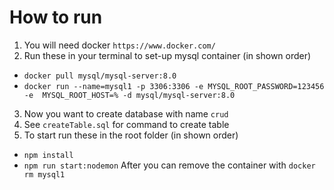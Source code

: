 # How to run

1. You will need docker `https://www.docker.com/`
2. Run these in your terminal to set-up mysql container (in shown order)
- `docker pull mysql/mysql-server:8.0`
- `docker run --name=mysql1 -p 3306:3306 -e MYSQL_ROOT_PASSWORD=123456 -e  MYSQL_ROOT_HOST=% -d mysql/mysql-server:8.0`
3. Now you want to create database with name `crud`
4. See `createTable.sql` for command to create table 
5. To start run these in the root folder (in shown order)
- `npm install` 
- `npm run start:nodemon`
After you can remove the container with `docker rm mysql1`